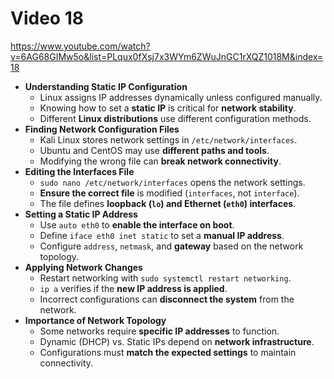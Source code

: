 # Video 18
https://www.youtube.com/watch?v=6AG68GIMw5o&list=PLqux0fXsj7x3WYm6ZWuJnGC1rXQZ1018M&index=18

- **Understanding Static IP Configuration**
    - Linux assigns IP addresses dynamically unless configured manually.
    - Knowing how to set a **static IP** is critical for **network stability**.
    - Different **Linux distributions** use different configuration methods.
- **Finding Network Configuration Files**
    - Kali Linux stores network settings in `/etc/network/interfaces`.
    - Ubuntu and CentOS may use **different paths and tools**.
    - Modifying the wrong file can **break network connectivity**.
- **Editing the Interfaces File**
    - `sudo nano /etc/network/interfaces` opens the network settings.
    - **Ensure the correct file** is modified (`interfaces`, not `interface`).
    - The file defines **loopback (`lo`) and Ethernet (`eth0`) interfaces**.
- **Setting a Static IP Address**
    - Use `auto eth0` to **enable the interface on boot**.
    - Define `iface eth0 inet static` to set a **manual IP address**.
    - Configure `address`, `netmask`, and **gateway** based on the network topology.
- **Applying Network Changes**
    - Restart networking with `sudo systemctl restart networking`.
    - `ip a` verifies if the **new IP address is applied**.
    - Incorrect configurations can **disconnect the system** from the network.
- **Importance of Network Topology**
    - Some networks require **specific IP addresses** to function.
    - Dynamic (DHCP) vs. Static IPs depend on **network infrastructure**.
	- Configurations must **match the expected settings** to maintain connectivity.